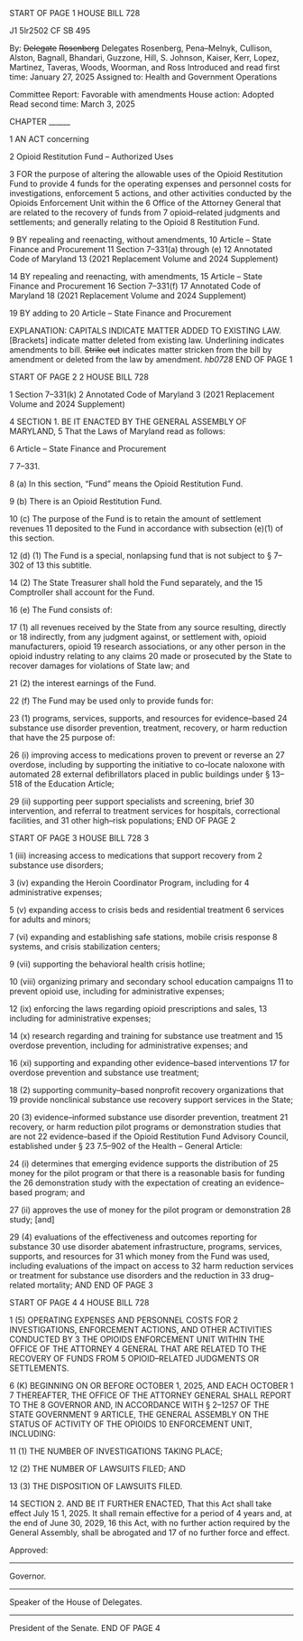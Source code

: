 START OF PAGE 1
HOUSE BILL 728

J1 5lr2502
CF SB 495

By: ~~Delegate~~ ~~Rosenberg~~ Delegates Rosenberg, Pena–Melnyk, Cullison, Alston,
Bagnall, Bhandari, Guzzone, Hill, S. Johnson, Kaiser, Kerr, Lopez,
Martinez, Taveras, Woods, Woorman, and Ross
Introduced and read first time: January 27, 2025
Assigned to: Health and Government Operations

Committee Report: Favorable with amendments
House action: Adopted
Read second time: March 3, 2025

CHAPTER ______

1 AN ACT concerning

2 Opioid Restitution Fund – Authorized Uses

3 FOR the purpose of altering the allowable uses of the Opioid Restitution Fund to provide
4 funds for the operating expenses and personnel costs for investigations, enforcement
5 actions, and other activities conducted by the Opioids Enforcement Unit within the
6 Office of the Attorney General that are related to the recovery of funds from
7 opioid–related judgments and settlements; and generally relating to the Opioid
8 Restitution Fund.

9 BY repealing and reenacting, without amendments,
10 Article – State Finance and Procurement
11 Section 7–331(a) through (e)
12 Annotated Code of Maryland
13 (2021 Replacement Volume and 2024 Supplement)

14 BY repealing and reenacting, with amendments,
15 Article – State Finance and Procurement
16 Section 7–331(f)
17 Annotated Code of Maryland
18 (2021 Replacement Volume and 2024 Supplement)

19 BY adding to
20 Article – State Finance and Procurement

EXPLANATION: CAPITALS INDICATE MATTER ADDED TO EXISTING LAW.
[Brackets] indicate matter deleted from existing law.
Underlining indicates amendments to bill.
~~Strike~~ ~~out~~ indicates matter stricken from the bill by amendment or deleted from the law by
amendment. *hb0728*
END OF PAGE 1

START OF PAGE 2
2 HOUSE BILL 728

1 Section 7–331(k)
2 Annotated Code of Maryland
3 (2021 Replacement Volume and 2024 Supplement)

4 SECTION 1. BE IT ENACTED BY THE GENERAL ASSEMBLY OF MARYLAND,
5 That the Laws of Maryland read as follows:

6 Article – State Finance and Procurement

7 7–331.

8 (a) In this section, “Fund” means the Opioid Restitution Fund.

9 (b) There is an Opioid Restitution Fund.

10 (c) The purpose of the Fund is to retain the amount of settlement revenues
11 deposited to the Fund in accordance with subsection (e)(1) of this section.

12 (d) (1) The Fund is a special, nonlapsing fund that is not subject to § 7–302 of
13 this subtitle.

14 (2) The State Treasurer shall hold the Fund separately, and the
15 Comptroller shall account for the Fund.

16 (e) The Fund consists of:

17 (1) all revenues received by the State from any source resulting, directly or
18 indirectly, from any judgment against, or settlement with, opioid manufacturers, opioid
19 research associations, or any other person in the opioid industry relating to any claims
20 made or prosecuted by the State to recover damages for violations of State law; and

21 (2) the interest earnings of the Fund.

22 (f) The Fund may be used only to provide funds for:

23 (1) programs, services, supports, and resources for evidence–based
24 substance use disorder prevention, treatment, recovery, or harm reduction that have the
25 purpose of:

26 (i) improving access to medications proven to prevent or reverse an
27 overdose, including by supporting the initiative to co–locate naloxone with automated
28 external defibrillators placed in public buildings under § 13–518 of the Education Article;

29 (ii) supporting peer support specialists and screening, brief
30 intervention, and referral to treatment services for hospitals, correctional facilities, and
31 other high–risk populations;
END OF PAGE 2

START OF PAGE 3
HOUSE BILL 728 3

1 (iii) increasing access to medications that support recovery from
2 substance use disorders;

3 (iv) expanding the Heroin Coordinator Program, including for
4 administrative expenses;

5 (v) expanding access to crisis beds and residential treatment
6 services for adults and minors;

7 (vi) expanding and establishing safe stations, mobile crisis response
8 systems, and crisis stabilization centers;

9 (vii) supporting the behavioral health crisis hotline;

10 (viii) organizing primary and secondary school education campaigns
11 to prevent opioid use, including for administrative expenses;

12 (ix) enforcing the laws regarding opioid prescriptions and sales,
13 including for administrative expenses;

14 (x) research regarding and training for substance use treatment and
15 overdose prevention, including for administrative expenses; and

16 (xi) supporting and expanding other evidence–based interventions
17 for overdose prevention and substance use treatment;

18 (2) supporting community–based nonprofit recovery organizations that
19 provide nonclinical substance use recovery support services in the State;

20 (3) evidence–informed substance use disorder prevention, treatment
21 recovery, or harm reduction pilot programs or demonstration studies that are not
22 evidence–based if the Opioid Restitution Fund Advisory Council, established under §
23 7.5–902 of the Health – General Article:

24 (i) determines that emerging evidence supports the distribution of
25 money for the pilot program or that there is a reasonable basis for funding the
26 demonstration study with the expectation of creating an evidence–based program; and

27 (ii) approves the use of money for the pilot program or demonstration
28 study; [and]

29 (4) evaluations of the effectiveness and outcomes reporting for substance
30 use disorder abatement infrastructure, programs, services, supports, and resources for
31 which money from the Fund was used, including evaluations of the impact on access to
32 harm reduction services or treatment for substance use disorders and the reduction in
33 drug–related mortality; AND
END OF PAGE 3

START OF PAGE 4
4 HOUSE BILL 728

1 (5) OPERATING EXPENSES AND PERSONNEL COSTS FOR
2 INVESTIGATIONS, ENFORCEMENT ACTIONS, AND OTHER ACTIVITIES CONDUCTED BY
3 THE OPIOIDS ENFORCEMENT UNIT WITHIN THE OFFICE OF THE ATTORNEY
4 GENERAL THAT ARE RELATED TO THE RECOVERY OF FUNDS FROM
5 OPIOID–RELATED JUDGMENTS OR SETTLEMENTS.

6 (K) BEGINNING ON OR BEFORE OCTOBER 1, 2025, AND EACH OCTOBER 1
7 THEREAFTER, THE OFFICE OF THE ATTORNEY GENERAL SHALL REPORT TO THE
8 GOVERNOR AND, IN ACCORDANCE WITH § 2–1257 OF THE STATE GOVERNMENT
9 ARTICLE, THE GENERAL ASSEMBLY ON THE STATUS OF ACTIVITY OF THE OPIOIDS
10 ENFORCEMENT UNIT, INCLUDING:

11 (1) THE NUMBER OF INVESTIGATIONS TAKING PLACE;

12 (2) THE NUMBER OF LAWSUITS FILED; AND

13 (3) THE DISPOSITION OF LAWSUITS FILED.

14 SECTION 2. AND BE IT FURTHER ENACTED, That this Act shall take effect July
15 1, 2025. It shall remain effective for a period of 4 years and, at the end of June 30, 2029,
16 this Act, with no further action required by the General Assembly, shall be abrogated and
17 of no further force and effect.

Approved:

________________________________________________________________________________
Governor.

________________________________________________________________________________
Speaker of the House of Delegates.

________________________________________________________________________________
President of the Senate.
END OF PAGE 4